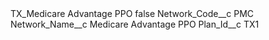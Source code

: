 <?xml version="1.0" encoding="UTF-8"?>
<CustomMetadata xmlns="http://soap.sforce.com/2006/04/metadata" xmlns:xsi="http://www.w3.org/2001/XMLSchema-instance" xmlns:xsd="http://www.w3.org/2001/XMLSchema">
    <label>TX_Medicare Advantage PPO</label>
    <protected>false</protected>
    <values>
        <field>Network_Code__c</field>
        <value xsi:type="xsd:string">PMC</value>
    </values>
    <values>
        <field>Network_Name__c</field>
        <value xsi:type="xsd:string">Medicare Advantage PPO</value>
    </values>
    <values>
        <field>Plan_Id__c</field>
        <value xsi:type="xsd:string">TX1</value>
    </values>
</CustomMetadata>

